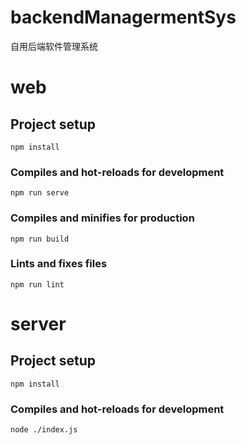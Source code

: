 # backendManagermentSys

自用后端软件管理系统

# web

## Project setup

```
npm install
```

### Compiles and hot-reloads for development

```
npm run serve
```

### Compiles and minifies for production

```
npm run build
```

### Lints and fixes files

```
npm run lint
```

# server

## Project setup

```
npm install
```

### Compiles and hot-reloads for development

```
node ./index.js
```
